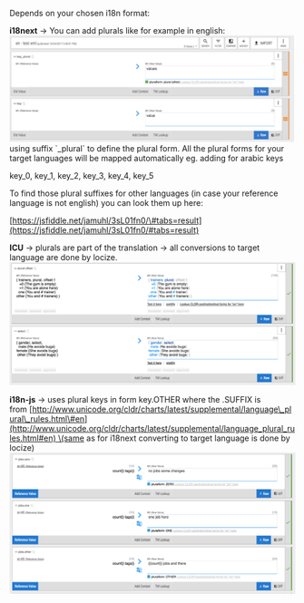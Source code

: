 Depends on your chosen i18n format:

**i18next** -&gt; You can add plurals like for example in english:![](/assets/plurals/i18next.png)using suffix \`\_plural\` to define the plural form. All the plural forms for your target languages will be mapped automatically eg. adding for arabic keys 

key\_0, key\_1, key\_2, key\_3, key\_4, key\_5

To find those plural suffixes for other languages \(in case your reference language is not english\) you can look them up here: 

[https://jsfiddle.net/jamuhl/3sL01fn0/\#tabs=result](https://jsfiddle.net/jamuhl/3sL01fn0/#tabs=result)

  


**ICU** -&gt; plurals are part of the translation -&gt; all conversions to target language are done by locize.  
![](/assets/plurals/icu.png)



**i18n-js** -&gt; uses plural keys in form key.OTHER where the .SUFFIX is from [http://www.unicode.org/cldr/charts/latest/supplemental/language\_plural\_rules.html\#en](http://www.unicode.org/cldr/charts/latest/supplemental/language_plural_rules.html#en) \(same as for i18next converting to target language is done by locize\)![](/assets/plurals/i18njs.png)

